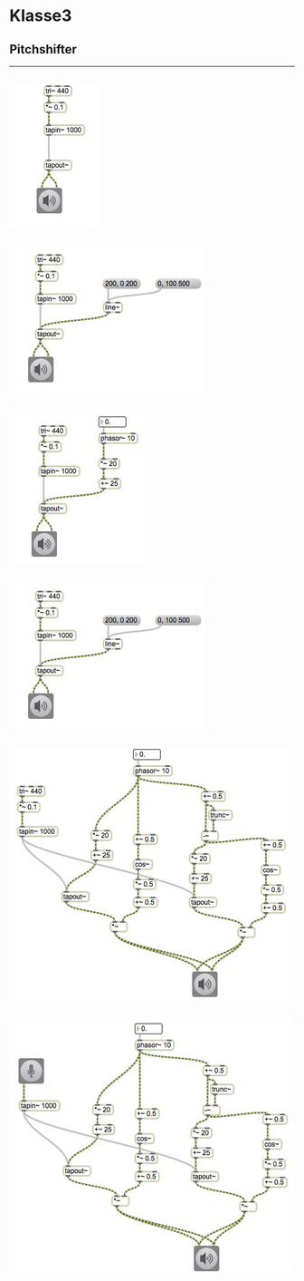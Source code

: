 # Klasse3

## Pitchshifter

---
![](Klasse3/1.png)
---
![](Klasse3/2.png)
---
![](Klasse3/3.png)
---
![](Klasse3/2.png)
---
![](Klasse3/5.png)
---
![](Klasse3/6.png)
---
